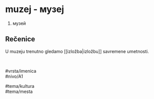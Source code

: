 # muzej - музеј

1. музей

## Rečenice

U muzeju trenutno gledamo [[izložba|izložbu]] savremene umetnosti.

<br>

#vrsta/imenica  
#nivo/A1  

#tema/kultura  
#tema/mesta
